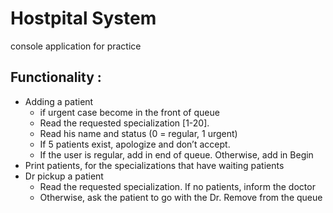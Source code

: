 # Hostpital System
console application for practice
## Functionality :
* Adding a patient
    * if urgent case become in the front of queue
    * Read the requested specialization [1-20].
    * Read his name and status (0 = regular, 1 urgent)
    * If 5 patients exist, apologize and don’t accept.
    * If the user is regular, add in end of queue. Otherwise, add in Begin
*  Print patients, for the specializations that have waiting patients
* Dr pickup a patient
    * Read the requested specialization. If no patients, inform the doctor
    * Otherwise, ask the patient to go with the Dr. Remove from the queue
